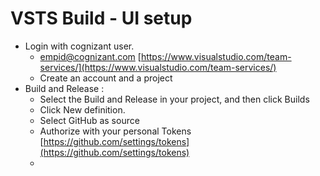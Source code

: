 # VSTS Build - UI setup

* Login with cognizant user. 
  * empid@cognizant.com [https://www.visualstudio.com/team-services/](https://www.visualstudio.com/team-services/)
  * Create an account and a project
* Build and Release : 
  * Select the Build and Release in your project, and then click Builds
  *  Click New definition.
  * Select GitHub as source
  * Authorize with your personal Tokens [https://github.com/settings/tokens](https://github.com/settings/tokens)
  * 



